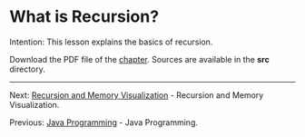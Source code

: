 # What is Recursion?

Intention: This lesson explains the basics of recursion.

Download the PDF file of the [chapter](chapter_1.pdf). Sources are available in the <b>src</b> directory. 

<hr>

Next: [Recursion and Memory Visualization](chapter_2.md "Recursion and Memory Visualization") - 
Recursion and Memory Visualization.

Previous: [Java Programming](../../README.md "First Java Program") - Java Programming.